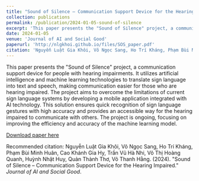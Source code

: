 ```yaml
---
title: "Sound of Silence – Communication Support Device for the Hearing Impaired"
collection: publications
permalink: /publication/2024-01-05-sound-of-silence
excerpt: 'This paper presents the "Sound of Silence" project, a communication support device for people with hearing impairments, using artificial intelligence and machine learning to translate sign language into text and speech.'
date: 2024-01-05
venue: 'Journal of AI and Social Good'
paperurl: 'http://nlgkhoi.github.io/files/SOS_paper.pdf'
citation: 'Nguyễn Luật Gia Khôi, Võ Ngọc Sang, Ho Trí Kháng, Phạm Bùi Minh Huân, Cao Khánh Gia Hy, Trần Vũ Hà Nhi, Võ Thị Hoàng Quanh, Huỳnh Nhật Huy, Quản Thành Thơ, Võ Thanh Hằng. (2024). "Sound of Silence – Communication Support Device for the Hearing Impaired." <i>Journal of AI and Social Good</i>.'
---
```

This paper presents the "Sound of Silence" project, a communication support device for people with hearing impairments. It utilizes artificial intelligence and machine learning technologies to translate sign language into text and speech, making communication easier for those who are hearing impaired. The project aims to overcome the limitations of current sign language systems by developing a mobile application integrated with AI technology. This solution ensures quick recognition of sign language gestures with high accuracy and provides an accessible way for the hearing impaired to communicate with others. The project is ongoing, focusing on improving the efficiency and accuracy of the machine learning model.

[Download paper here](http://nlgkhoi.github.io/files/SOS_paper.pdf)

Recommended citation: Nguyễn Luật Gia Khôi, Võ Ngọc Sang, Ho Trí Kháng, Phạm Bùi Minh Huân, Cao Khánh Gia Hy, Trần Vũ Hà Nhi, Võ Thị Hoàng Quanh, Huỳnh Nhật Huy, Quản Thành Thơ, Võ Thanh Hằng. (2024). "Sound of Silence – Communication Support Device for the Hearing Impaired." <i>Journal of AI and Social Good</i>.
